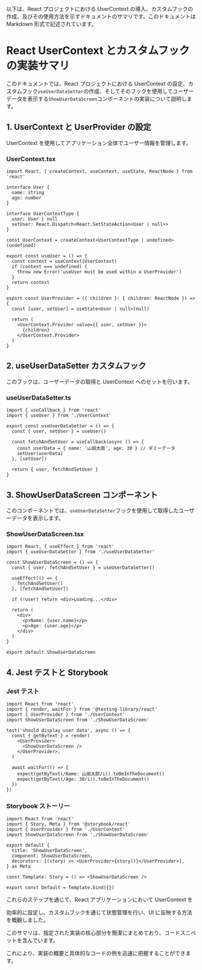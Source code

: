 以下は、React プロジェクトにおける UserContext の導入、カスタムフックの作成、及びその使用方法を示すドキュメントのサマリです。このドキュメントは Markdown 形式で記述されています。

# React UserContext とカスタムフックの実装サマリ

このドキュメントでは、React プロジェクトにおける UserContext の設定、カスタムフック`useUserDataSetter`の作成、そしてそのフックを使用してユーザーデータを表示する`ShowUserDataScreen`コンポーネントの実装について説明します。

## 1. UserContext と UserProvider の設定

UserContext を使用してアプリケーション全体でユーザー情報を管理します。

### UserContext.tsx

```tsx
import React, { createContext, useContext, useState, ReactNode } from 'react'

interface User {
  name: string
  age: number
}

interface UserContextType {
  user: User | null
  setUser: React.Dispatch<React.SetStateAction<User | null>>
}

const UserContext = createContext<UserContextType | undefined>(undefined)

export const useUser = () => {
  const context = useContext(UserContext)
  if (context === undefined) {
    throw new Error('useUser must be used within a UserProvider')
  }
  return context
}

export const UserProvider = ({ children }: { children: ReactNode }) => {
  const [user, setUser] = useState<User | null>(null)

  return (
    <UserContext.Provider value={{ user, setUser }}>
      {children}
    </UserContext.Provider>
  )
}
```

## 2. useUserDataSetter カスタムフック

このフックは、ユーザーデータの取得と UserContext へのセットを行います。

### useUserDataSetter.ts

```tsx
import { useCallback } from 'react'
import { useUser } from './UserContext'

export const useUserDataSetter = () => {
  const { user, setUser } = useUser()

  const fetchAndSetUser = useCallback(async () => {
    const userData = { name: '山田太郎', age: 30 } // ダミーデータ
    setUser(userData)
  }, [setUser])

  return { user, fetchAndSetUser }
}
```

## 3. ShowUserDataScreen コンポーネント

このコンポーネントでは、`useUserDataSetter`フックを使用して取得したユーザーデータを表示します。

### ShowUserDataScreen.tsx

```tsx
import React, { useEffect } from 'react'
import { useUserDataSetter } from './useUserDataSetter'

const ShowUserDataScreen = () => {
  const { user, fetchAndSetUser } = useUserDataSetter()

  useEffect(() => {
    fetchAndSetUser()
  }, [fetchAndSetUser])

  if (!user) return <div>Loading...</div>

  return (
    <div>
      <p>Name: {user.name}</p>
      <p>Age: {user.age}</p>
    </div>
  )
}

export default ShowUserDataScreen
```

## 4. Jest テストと Storybook

### Jest テスト

```tsx
import React from 'react'
import { render, waitFor } from '@testing-library/react'
import { UserProvider } from './UserContext'
import ShowUserDataScreen from './ShowUserDataScreen'

test('should display user data', async () => {
  const { getByText } = render(
    <UserProvider>
      <ShowUserDataScreen />
    </UserProvider>,
  )

  await waitFor(() => {
    expect(getByText(/Name: 山田太郎/i)).toBeInTheDocument()
    expect(getByText(/Age: 30/i)).toBeInTheDocument()
  })
})
```

### Storybook ストーリー

```tsx
import React from 'react'
import { Story, Meta } from '@storybook/react'
import { UserProvider } from './UserContext'
import ShowUserDataScreen from './ShowUserDataScreen'

export default {
  title: 'ShowUserDataScreen',
  component: ShowUserDataScreen,
  decorators: [(story) => <UserProvider>{story()}</UserProvider>],
} as Meta

const Template: Story = () => <ShowUserDataScreen />

export const Default = Template.bind({})
```

これらのステップを通じて、React アプリケーションにおいて UserContext を

効率的に設定し、カスタムフックを通じて状態管理を行い、UI に反映する方法を概観しました。

このサマリは、指定された実装の核心部分を簡潔にまとめており、コードスニペットを含んでいます。

これにより、実装の概要と具体的なコードの例を迅速に把握することができます。

